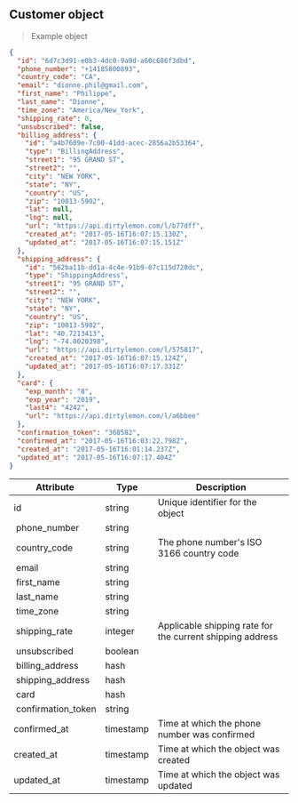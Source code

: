 ## Customer object

> Example object

```json
{
  "id": "6d7c3d91-e0b3-4dc0-9a9d-a60c686f3dbd",
  "phone_number": "+14185800893",
  "country_code": "CA",
  "email": "dionne.phil@gmail.com",
  "first_name": "Philippe",
  "last_name": "Dionne",
  "time_zone": "America/New_York",
  "shipping_rate": 0,
  "unsubscribed": false,
  "billing_address": {
    "id": "a4b7609e-7c00-41dd-acec-2856a2b53364",
    "type": "BillingAddress",
    "street1": "95 GRAND ST",
    "street2": "",
    "city": "NEW YORK",
    "state": "NY",
    "country": "US",
    "zip": "10013-5902",
    "lat": null,
    "lng": null,
    "url": "https://api.dirtylemon.com/l/b77dff",
    "created_at": "2017-05-16T16:07:15.130Z",
    "updated_at": "2017-05-16T16:07:15.151Z"
  },
  "shipping_address": {
    "id": "562ba11b-dd1a-4c4e-91b9-07c115d720dc",
    "type": "ShippingAddress",
    "street1": "95 GRAND ST",
    "street2": "",
    "city": "NEW YORK",
    "state": "NY",
    "country": "US",
    "zip": "10013-5902",
    "lat": "40.7213413",
    "lng": "-74.0020398",
    "url": "https://api.dirtylemon.com/l/575817",
    "created_at": "2017-05-16T16:07:15.124Z",
    "updated_at": "2017-05-16T16:07:17.331Z"
  },
  "card": {
    "exp_month": "8",
    "exp_year": "2019",
    "last4": "4242",
    "url": "https://api.dirtylemon.com/l/a6bbee"
  },
  "confirmation_token": "368582",
  "confirmed_at": "2017-05-16T16:03:22.798Z",
  "created_at": "2017-05-16T16:01:14.237Z",
  "updated_at": "2017-05-16T16:07:17.404Z"
}
```

| Attribute  | Type     | Description |
| ---------- | -------- | ------------|
| id                       | string   | Unique identifier for the object |
| phone_number             | string |  |
| country_code             | string | The phone number's ISO 3166 country code |
| email                    | string |  |
| first_name               | string |  |
| last_name                | string |  |
| time_zone                | string |  |
| shipping_rate            | integer | Applicable shipping rate for the current shipping address |
| unsubscribed             | boolean |  |
| billing_address          | hash |  |
| shipping_address         | hash |  |
| card                     | hash |  |
| confirmation_token       | string |  |
| confirmed_at             | timestamp | Time at which the phone number was confirmed |
| created_at               | timestamp | Time at which the object was created |
| updated_at               | timestamp | Time at which the object was updated |
